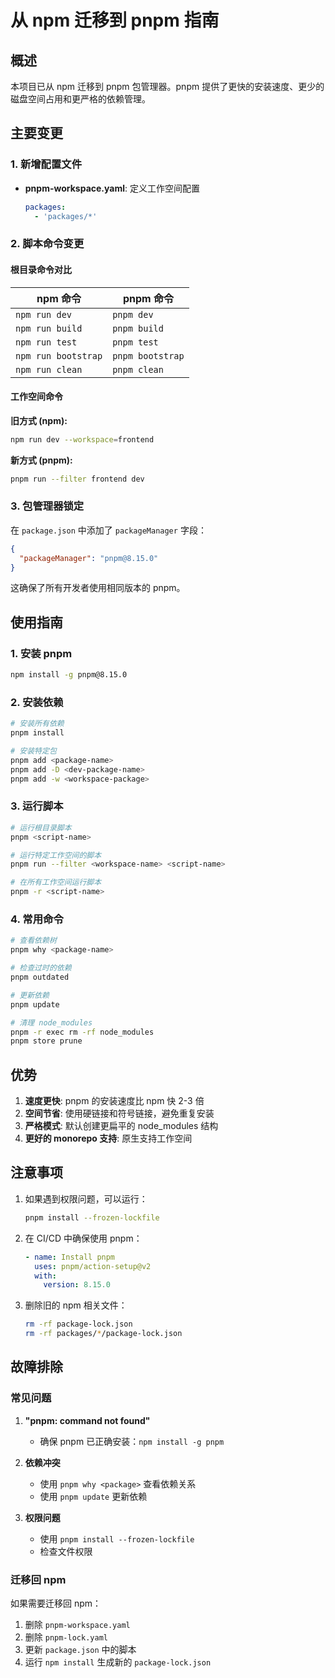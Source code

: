 # 从 npm 迁移到 pnpm 指南

## 概述

本项目已从 npm 迁移到 pnpm 包管理器。pnpm 提供了更快的安装速度、更少的磁盘空间占用和更严格的依赖管理。

## 主要变更

### 1. 新增配置文件

- **pnpm-workspace.yaml**: 定义工作空间配置
  ```yaml
  packages:
    - 'packages/*'
  ```

### 2. 脚本命令变更

#### 根目录命令对比

| npm 命令 | pnpm 命令 |
|---------|----------|
| `npm run dev` | `pnpm dev` |
| `npm run build` | `pnpm build` |
| `npm run test` | `pnpm test` |
| `npm run bootstrap` | `pnpm bootstrap` |
| `npm run clean` | `pnpm clean` |

#### 工作空间命令

**旧方式 (npm):**
```bash
npm run dev --workspace=frontend
```

**新方式 (pnpm):**
```bash
pnpm run --filter frontend dev
```

### 3. 包管理器锁定

在 `package.json` 中添加了 `packageManager` 字段：
```json
{
  "packageManager": "pnpm@8.15.0"
}
```

这确保了所有开发者使用相同版本的 pnpm。

## 使用指南

### 1. 安装 pnpm

```bash
npm install -g pnpm@8.15.0
```

### 2. 安装依赖

```bash
# 安装所有依赖
pnpm install

# 安装特定包
pnpm add <package-name>
pnpm add -D <dev-package-name>
pnpm add -w <workspace-package>
```

### 3. 运行脚本

```bash
# 运行根目录脚本
pnpm <script-name>

# 运行特定工作空间的脚本
pnpm run --filter <workspace-name> <script-name>

# 在所有工作空间运行脚本
pnpm -r <script-name>
```

### 4. 常用命令

```bash
# 查看依赖树
pnpm why <package-name>

# 检查过时的依赖
pnpm outdated

# 更新依赖
pnpm update

# 清理 node_modules
pnpm -r exec rm -rf node_modules
pnpm store prune
```

## 优势

1. **速度更快**: pnpm 的安装速度比 npm 快 2-3 倍
2. **空间节省**: 使用硬链接和符号链接，避免重复安装
3. **严格模式**: 默认创建更扁平的 node_modules 结构
4. **更好的 monorepo 支持**: 原生支持工作空间

## 注意事项

1. 如果遇到权限问题，可以运行：
   ```bash
   pnpm install --frozen-lockfile
   ```

2. 在 CI/CD 中确保使用 pnpm：
   ```yaml
   - name: Install pnpm
     uses: pnpm/action-setup@v2
     with:
       version: 8.15.0
   ```

3. 删除旧的 npm 相关文件：
   ```bash
   rm -rf package-lock.json
   rm -rf packages/*/package-lock.json
   ```

## 故障排除

### 常见问题

1. **"pnpm: command not found"**
   - 确保 pnpm 已正确安装：`npm install -g pnpm`

2. **依赖冲突**
   - 使用 `pnpm why <package>` 查看依赖关系
   - 使用 `pnpm update` 更新依赖

3. **权限问题**
   - 使用 `pnpm install --frozen-lockfile`
   - 检查文件权限

### 迁移回 npm

如果需要迁移回 npm：

1. 删除 `pnpm-workspace.yaml`
2. 删除 `pnpm-lock.yaml`
3. 更新 `package.json` 中的脚本
4. 运行 `npm install` 生成新的 `package-lock.json`